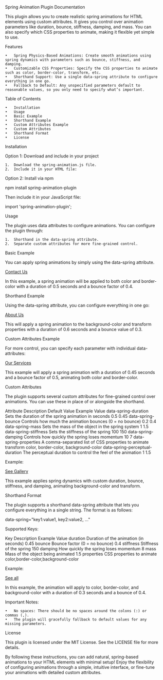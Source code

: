 Spring Animation Plugin Documentation

This plugin allows you to create realistic spring animations for HTML elements using custom attributes. It gives you control over animation parameters like duration, bounce, stiffness, damping, and mass. You can also specify which CSS properties to animate, making it flexible yet simple to use.

Features

	•	Spring Physics-Based Animations: Create smooth animations using spring dynamics with parameters such as bounce, stiffness, and damping.
	•	Customizable CSS Properties: Specify the CSS properties to animate such as color, border-color, transform, etc.
	•	Shorthand Support: Use a single data-spring attribute to configure everything in one go.
	•	Fallback to Default: Any unspecified parameters default to reasonable values, so you only need to specify what’s important.

Table of Contents

	•	Installation
	•	Usage
	•	Basic Example
	•	Shorthand Example
	•	Custom Attributes Example
	•	Custom Attributes
	•	Shorthand Format
	•	License

Installation

Option 1: Download and include in your project

	1.	Download the spring-animation.js file.
	2.	Include it in your HTML file:

<script src="path/to/spring-animation.js"></script>



Option 2: Install via npm

npm install spring-animation-plugin

Then include it in your JavaScript file:

import 'spring-animation-plugin';

Usage

The plugin uses data attributes to configure animations. You can configure the plugin through:

	1.	Shorthand in the data-spring attribute.
	2.	Separate custom attributes for more fine-grained control.

Basic Example

You can apply spring animations by simply using the data-spring attribute.

<a data-spring="duration:0.5, bounce:0.4, properties:color,border-color" 
   href="/contact" 
   class="contact-button">
   Contact Us
</a>

In this example, a spring animation will be applied to both color and border-color with a duration of 0.5 seconds and a bounce factor of 0.4.

Shorthand Example

Using the data-spring attribute, you can configure everything in one go:

<a data-spring="duration:0.6, bounce:0.3, properties:background-color,transform" 
   href="/about" 
   class="about-button">
   About Us
</a>

This will apply a spring animation to the background-color and transform properties with a duration of 0.6 seconds and a bounce value of 0.3.

Custom Attributes Example

For more control, you can specify each parameter with individual data- attributes:

<a data-spring-duration="0.45" 
   data-spring-bounce="0.5" 
   data-spring-properties="color, border-color" 
   href="/services" 
   class="services-button">
   Our Services
</a>

This example will apply a spring animation with a duration of 0.45 seconds and a bounce factor of 0.5, animating both color and border-color.

Custom Attributes

The plugin supports several custom attributes for fine-grained control over animations. You can use these in place of or alongside the shorthand.

Attribute	Description	Default Value	Example Value
data-spring-duration	Sets the duration of the spring animation in seconds	0.5	0.45
data-spring-bounce	Controls how much the animation bounces (0 = no bounce)	0.2	0.4
data-spring-mass	Sets the mass of the object in the spring system	1	1.5
data-spring-stiffness	Sets the stiffness of the spring	100	150
data-spring-damping	Controls how quickly the spring loses momentum	10	7
data-spring-properties	A comma-separated list of CSS properties to animate	transform	color, border-color, background-color
data-spring-perceptual-duration	The perceptual duration to control the feel of the animation	1	1.5

Example:

<a data-spring-duration="0.6" 
   data-spring-bounce="0.3" 
   data-spring-stiffness="150" 
   data-spring-damping="8" 
   data-spring-properties="background-color, transform" 
   href="/gallery" 
   class="gallery-button">
   See Gallery
</a>

This example applies spring dynamics with custom duration, bounce, stiffness, and damping, animating background-color and transform.

Shorthand Format

The plugin supports a shorthand data-spring attribute that lets you configure everything in a single string. The format is as follows:

data-spring="key1:value1, key2:value2, ..."

Supported Keys:

Key	Description	Example Value
duration	Duration of the animation (in seconds)	0.45
bounce	Bounce factor (0 = no bounce)	0.4
stiffness	Stiffness of the spring	150
damping	How quickly the spring loses momentum	8
mass	Mass of the object being animated	1.5
properties	CSS properties to animate	color,border-color,background-color

Example:

<a data-spring="duration:0.3, bounce:0.4, properties:color,border-color,background-color" 
   href="/gallery" 
   class="gallery-button">
   See all
</a>

In this example, the animation will apply to color, border-color, and background-color with a duration of 0.3 seconds and a bounce of 0.4.

Important Notes:

	•	No spaces: There should be no spaces around the colons (:) or commas (,).
	•	The plugin will gracefully fallback to default values for any missing parameters.

License

This plugin is licensed under the MIT License. See the LICENSE file for more details.

By following these instructions, you can add natural, spring-based animations to your HTML elements with minimal setup! Enjoy the flexibility of configuring animations through a simple, intuitive interface, or fine-tune your animations with detailed custom attributes.
